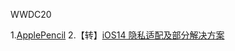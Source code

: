 WWDC20

1.[ApplePencil](./ApplePencil/ApplePencil.md)
2.【转】[iOS14 隐私适配及部分解决方案](https://mp.weixin.qq.com/s/CJML-2YUv6sqEEnI8rI0Bw)

